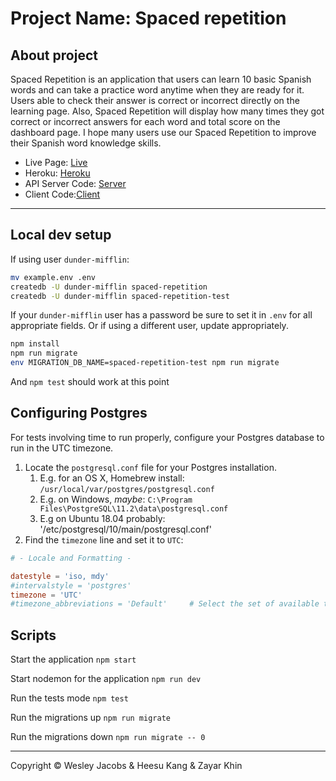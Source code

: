 # Project Name: Spaced repetition

## About project

Spaced Repetition is an application that users can learn 10 basic Spanish words and can take a practice word anytime when they are ready for it.
Users able to check their answer is correct or incorrect directly on the learning page.
Also, Spaced Repetition will display how many times they got correct or incorrect answers for each word and total score on the dashboard page.
I hope many users use our Spaced Repetition to improve their Spanish word knowledge skills.

- Live Page: [Live](https://spacedrepetition.now.sh/)
- Heroku: [Heroku](https://polar-coast-57735.herokuapp.com/)
- API Server Code: [Server](https://github.com/thinkful-ei-heron/spaced-repetition-api-heesu-wesley-zayar)
- Client Code:[Client](https://github.com/thinkful-ei-heron/spaced-repetition-client-heesu-wesley-zayar)

-----------------------

## Local dev setup

If using user `dunder-mifflin`:

```bash
mv example.env .env
createdb -U dunder-mifflin spaced-repetition
createdb -U dunder-mifflin spaced-repetition-test
```

If your `dunder-mifflin` user has a password be sure to set it in `.env` for all appropriate fields. Or if using a different user, update appropriately.

```bash
npm install
npm run migrate
env MIGRATION_DB_NAME=spaced-repetition-test npm run migrate
```

And `npm test` should work at this point

## Configuring Postgres

For tests involving time to run properly, configure your Postgres database to run in the UTC timezone.

1. Locate the `postgresql.conf` file for your Postgres installation.
   1. E.g. for an OS X, Homebrew install: `/usr/local/var/postgres/postgresql.conf`
   2. E.g. on Windows, _maybe_: `C:\Program Files\PostgreSQL\11.2\data\postgresql.conf`
   3. E.g  on Ubuntu 18.04 probably: '/etc/postgresql/10/main/postgresql.conf'
2. Find the `timezone` line and set it to `UTC`:

```conf
# - Locale and Formatting -

datestyle = 'iso, mdy'
#intervalstyle = 'postgres'
timezone = 'UTC'
#timezone_abbreviations = 'Default'     # Select the set of available time zone
```

## Scripts

Start the application `npm start`

Start nodemon for the application `npm run dev`

Run the tests mode `npm test`

Run the migrations up `npm run migrate`

Run the migrations down `npm run migrate -- 0`

-----------------------

Copyright © Wesley Jacobs & Heesu Kang & Zayar Khin
